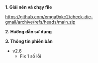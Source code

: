 <b>1. Giải nén và chạy file</b>

https://github.com/emga9xkc2/check-die-gmail/archive/refs/heads/main.zip

<b>2. Hướng dẫn sử dụng</b>

<b>3. Thông tin phiên bản</b>

- v2.6
  - Fix 1 số lỗi<br>
